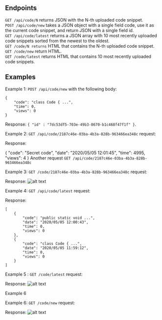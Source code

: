 ## Endpoints

```GET /api/code/N``` returns JSON with the N-th uploaded code snippet.\
```POST /api/code/new``` takes a JSON object with a single field code, use it as the current code snippet, and return JSON with a single field id.\
```GET /api/code/latest``` returns a JSON array with 10 most recently uploaded code snippets sorted from the newest to the oldest.\
```GET /code/N returns``` HTML that contains the N-th uploaded code snippet.\
```GET /code/new``` return HTML.\
```GET /code/latest``` returns HTML that contains 10 most recently uploaded code snippets.

## Examples

Example 1: ```POST /api/code/new``` with the following body:
```
{
    "code": "class Code { ...",
    "time": 0,
    "views": 0
}
```
Response: ```{ "id" : "7dc53df5-703e-49b3-8670-b1c468f47f1f" }```.

Example 2: ```GET /api/code/2187c46e-03ba-4b3a-828b-963466ea348c``` request:

Response:

{
    "code": "Secret code",
    "date": "2020/05/05 12:01:45",
    "time": 4995,
    "views": 4
}
Another request ```GET /api/code/2187c46e-03ba-4b3a-828b-963466ea348c```

Example 3: ```GET /code/2187c46e-03ba-4b3a-828b-963466ea348c``` request:

Response:
![alt text](https://github.com/ICalmPersonI/Spring-Boot/tree/main/Code%20Sharing%20Platform/Example%203.jpg?raw=true)


Example 4: ```GET /api/code/latest``` request:

Response:
```
[
    {
        "code": "public static void ...",
        "date": "2020/05/05 12:00:43",
        "time": 0,
        "views": 0
    },
    {
        "code": "class Code { ...",
        "date": "2020/05/05 11:59:12",
        "time": 0,
        "views": 0
    }
]
```

Example 5 : ```GET /code/latest``` request:

Response:
![alt text](https://github.com/ICalmPersonI/Spring-Boot/tree/main/Code%20Sharing%20Platform/Example%205.jpg?raw=true)


Example 6

Example 6: ```GET /code/new``` request:

Response:
![alt text](https://github.com/ICalmPersonI/Spring-Boot/tree/main/Code%20Sharing%20Platform/Example%206.jpg?raw=true)


